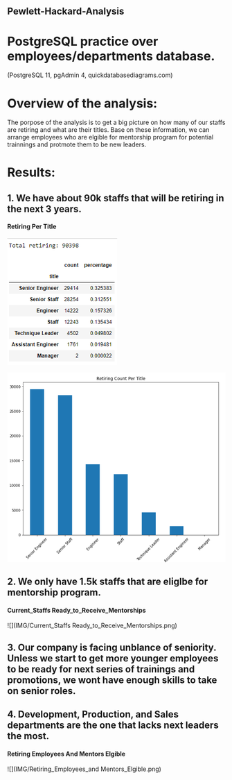 ## Pewlett-Hackard-Analysis

# PostgreSQL practice over employees/departments database.
(PostgreSQL 11, pgAdmin 4, quickdatabasediagrams.com)

# Overview of the analysis: 
The porpose of the analysis is to get a big picture on how many of our staffs are retiring and what are their titles. Base on these information, we can arrange employees who are elgible for mentorship program for potential trainnings and protmote them to be new leaders.

# Results: 
## 1. We have about 90k staffs that will be retiring in the next 3 years.

#### Retiring Per Title
![](IMG/Retiring_Per_Title.PNG)

![](IMG/Retiring_Per_Title2.PNG)

## 2. We only have 1.5k staffs that are eliglbe for mentorship program.

#### Current_Staffs Ready_to_Receive_Mentorships
![](IMG/Current_Staffs Ready_to_Receive_Mentorships.png)

## 3. Our company is facing unblance of seniority. Unless we start to get more younger employees to be ready for next series of trainings and promotions, we wont have enough skills to take on senior roles.

## 4. Development, Production, and Sales departments are the one that lacks next leaders the most.

#### Retiring Employees And Mentors Elgible
![](IMG/Retiring_Employees_and Mentors_Elgible.png)

